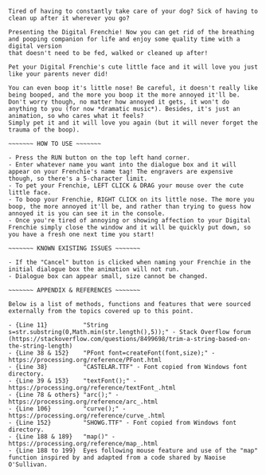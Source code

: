 ~~~~~~~ THE README FILE, THE THING ALMOST EVERY PROGRAM HAS BUT IS FAMOUSLY NEVER READ ~~~~~~~

Tired of having to constantly take care of your dog? Sick of having to clean up after it wherever you go?

Presenting the Digital Frenchie! Now you can get rid of the breathing and pooping companion for life and enjoy some quality time with a digital version
that doesn't need to be fed, walked or cleaned up after!

Pet your Digital Frenchie's cute little face and it will love you just like your parents never did!

You can even boop it's little nose! Be careful, it doesn't really like being booped, and the more you boop it the more annoyed it'll be. 
Don't worry though, no matter how annoyed it gets, it won't do anything to you (for now *dramatic music*). Besides, it's just an animation, so who cares what it feels? 
Simply pet it and it will love you again (but it will never forget the trauma of the boop).

~~~~~~~ HOW TO USE ~~~~~~~

- Press the RUN button on the top left hand corner.
- Enter whatever name you want into the dialogue box and it will appear on your Frenchie's name tag! The engravers are expensive though, so there's a 5-character limit.
- To pet your Frenchie, LEFT CLICK & DRAG your mouse over the cute little face.
- To boop your Frenchie, RIGHT CLICK on its little nose. The more you boop, the more annoyed it'll be, and rather than trying to guess how annoyed it is you can see it in the console.
- Once you're tired of annoying or showing affection to your Digital Frenchie simply close the window and it will be quickly put down, so you have a fresh one next time you start!

~~~~~~~ KNOWN EXISTING ISSUES ~~~~~~~

- If the "Cancel" button is clicked when naming your Frenchie in the initial dialogue box the animation will not run.
- Dialogue box can appear small, size cannot be changed.

~~~~~~~ APPENDIX & REFERENCES ~~~~~~~

Below is a list of methods, functions and features that were sourced externally from the topics covered up to this point.

- {Line 11}          "String s=str.substring(0,Math.min(str.length(),5));" - Stack Overflow forum (https://stackoverflow.com/questions/8499698/trim-a-string-based-on-the-string-length)
- {Line 38 & 152}    "PFont font=createFont(font,size);" - https://processing.org/reference/PFont.html
- {Line 38}          "CASTELAR.TTF" - Font copied from Windows font directory.
- {Line 39 & 153}    "textFont();" - https://processing.org/reference/textFont_.html
- {Line 78 & others} "arc();" - https://processing.org/reference/arc_.html
- {Line 106}         "curve();" - https://processing.org/reference/curve_.html
- {Line 152}         "SHOWG.TTF" - Font copied from Windows font directory.
- {Line 188 & 189}   "map()" - https://processing.org/reference/map_.html
- {Line 188 to 199}  Eyes following mouse feature and use of the "map" function inspired by and adapted from a code shared by Naoise O'Sullivan.
